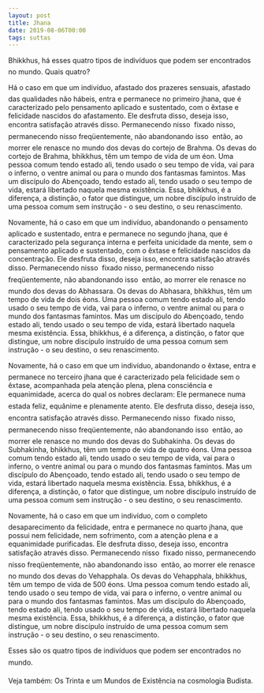 ```yaml
---
layout: post
title: Jhana
date: 2019-08-06T00:00
tags: suttas
---
```

Bhikkhus, há esses quatro tipos de indivíduos que podem ser encontrados no mundo. Quais quatro?

Há o caso em que um indivíduo, afastado dos prazeres sensuais, afastado das qualidades não hábeis, entra e permanece no primeiro jhana, que é caracterizado pelo pensamento aplicado e sustentado, com o êxtase e felicidade nascidos do afastamento. Ele desfruta disso, deseja isso, encontra satisfação através disso. Permanecendo nisso  fixado nisso, permanecendo nisso freqüentemente, não abandonando isso  então, ao morrer ele renasce no mundo dos devas do cortejo de Brahma. Os devas do cortejo de Brahma, bhikkhus, têm um tempo de vida de um éon. Uma pessoa comum tendo estado ali, tendo usado o seu tempo de vida, vai para o inferno, o ventre animal ou para o mundo dos fantasmas famintos. Mas um discípulo do Abençoado, tendo estado ali, tendo usado o seu tempo de vida, estará libertado naquela mesma existência. Essa, bhikkhus, é a diferença, a distinção, o fator que distingue, um nobre discípulo instruído de uma pessoa comum sem instrução - o seu destino, o seu renascimento.

Novamente, há o caso em que um indivíduo, abandonando o pensamento aplicado e sustentado, entra e permanece no segundo jhana, que é caracterizado pela segurança interna e perfeita unicidade da mente, sem o pensamento aplicado e sustentado, com o êxtase e felicidade nascidos da concentração. Ele desfruta disso, deseja isso, encontra satisfação através disso. Permanecendo nisso  fixado nisso, permanecendo nisso freqüentemente, não abandonando isso  então, ao morrer ele renasce no mundo dos devas do Abhassara. Os devas do Abhasara, bhikkhus, têm um tempo de vida de dois éons. Uma pessoa comum tendo estado ali, tendo usado o seu tempo de vida, vai para o inferno, o ventre animal ou para o mundo dos fantasmas famintos. Mas um discípulo do Abençoado, tendo estado ali, tendo usado o seu tempo de vida, estará libertado naquela mesma existência. Essa, bhikkhus, é a diferença, a distinção, o fator que distingue, um nobre discípulo instruído de uma pessoa comum sem instrução - o seu destino, o seu renascimento.

Novamente, há o caso em que um indivíduo, abandonando o êxtase, entra e permanece no terceiro jhana que é caracterizado pela felicidade sem o êxtase, acompanhada pela atenção plena, plena consciência e equanimidade, acerca do qual os nobres declaram: Ele permanece numa estada feliz, equânime e plenamente atento. Ele desfruta disso, deseja isso, encontra satisfação através disso. Permanecendo nisso  fixado nisso, permanecendo nisso freqüentemente, não abandonando isso  então, ao morrer ele renasce no mundo dos devas do Subhakinha. Os devas do Subhakinha, bhikkhus, têm um tempo de vida de quatro éons. Uma pessoa comum tendo estado ali, tendo usado o seu tempo de vida, vai para o inferno, o ventre animal ou para o mundo dos fantasmas famintos. Mas um discípulo do Abençoado, tendo estado ali, tendo usado o seu tempo de vida, estará libertado naquela mesma existência. Essa, bhikkhus, é a diferença, a distinção, o fator que distingue, um nobre discípulo instruído de uma pessoa comum sem instrução - o seu destino, o seu renascimento.

Novamente, há o caso em que um indivíduo, com o completo desaparecimento da felicidade, entra e permanece no quarto jhana, que possui nem felicidade, nem sofrimento, com a atenção plena e a equanimidade purificadas. Ele desfruta disso, deseja isso, encontra satisfação através disso. Permanecendo nisso  fixado nisso, permanecendo nisso freqüentemente, não abandonando isso  então, ao morrer ele renasce no mundo dos devas do Vehapphala. Os devas do Vehapphala, bhikkhus, têm um tempo de vida de 500 éons. Uma pessoa comum tendo estado ali, tendo usado o seu tempo de vida, vai para o inferno, o ventre animal ou para o mundo dos fantasmas famintos. Mas um discípulo do Abençoado, tendo estado ali, tendo usado o seu tempo de vida, estará libertado naquela mesma existência. Essa, bhikkhus, é a diferença, a distinção, o fator que distingue, um nobre discípulo instruído de uma pessoa comum sem instrução - o seu destino, o seu renascimento.

Esses são os quatro tipos de indivíduos que podem ser encontrados no mundo.

Veja também: Os Trinta e um Mundos de Existência na cosmologia Budista.

